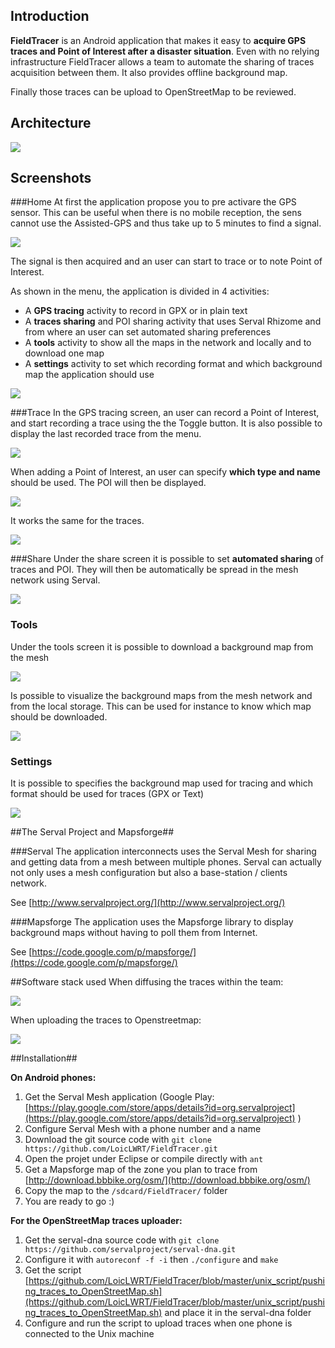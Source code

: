 ## Introduction ##

**FieldTracer** is an Android application that makes it easy to **acquire GPS traces and Point of Interest after a disaster situation**. Even with no relying infrastructure FieldTracer allows a team to automate the sharing of traces acquisition between them. It also provides offline background map.

Finally those traces can be upload to OpenStreetMap to be reviewed.

## Architecture ##

![](documentation/architecture.png)

## Screenshots ##
###Home
At first the application propose you to pre activare the GPS sensor. This can be useful when there is no mobile reception, the sens cannot use the Assisted-GPS and thus take up to 5 minutes to find a signal.

![](documentation/home_page.png)

The signal is then acquired and an user can start to trace or to note Point of Interest.

As shown in the menu, the application is divided in 4 activities:

- A **GPS tracing** activity to record in GPX or in plain text
- A **traces sharing** and POI sharing activity that uses Serval Rhizome and from where an user can set automated sharing preferences
- A **tools** activity to show all the maps in the network and locally and to download one map
- A **settings** activity to set which recording format and which background map the application should use

![](documentation/menu.png)

###Trace
In the GPS tracing screen, an user can record a Point of Interest, and start recording a trace using the the Toggle button.
It is also possible to display the last recorded trace from the menu.

![](documentation/tracing_zoom.png)

When adding a Point of Interest, an user can specify **which type and name** should be used. The POI will then be displayed.

![](documentation/poi_details.png)

It works the same for the traces.

![](documentation/trace_details.png)

###Share
Under the share screen it is possible to set **automated sharing** of traces and POI. They will then be automatically be spread in the mesh network using Serval.

![](documentation/share.png)

### Tools
Under the tools screen it is possible to download a background map from the mesh

![](documentation/tools.png)

Is possible to visualize the background maps from the mesh network and from the local storage. This can be used for instance to know which map should be downloaded.

![](documentation/all_map_visualization.png)

### Settings
It is possible to specifies the background map used for tracing and which format should be used for traces (GPX or Text)

![](documentation/settings.png)


##The Serval Project and Mapsforge##

###Serval
The application interconnects uses the Serval Mesh for sharing and getting data from a mesh between multiple phones. Serval can actually not only uses a mesh configuration but also a base-station / clients network.

See [http://www.servalproject.org/](http://www.servalproject.org/)

###Mapsforge
The application uses the Mapsforge library to display background maps without having to poll them from Internet.

See [https://code.google.com/p/mapsforge/](https://code.google.com/p/mapsforge/)

##Software stack used
When diffusing the traces within the team:

![](documentation/stack_diffusion.png)

When uploading the traces to Openstreetmap:

![](documentation/stack_upload.png)

##Installation##

**On Android phones:**

1. Get the Serval Mesh application (Google Play: [https://play.google.com/store/apps/details?id=org.servalproject](https://play.google.com/store/apps/details?id=org.servalproject) )
2. Configure Serval Mesh with a phone number and a name
2. Download the git source code with `git clone https://github.com/LoicLWRT/FieldTracer.git`
3. Open the projet under Eclipse or compile directly with `ant`
2. Get a Mapsforge map of the zone you plan to trace from [http://download.bbbike.org/osm/](http://download.bbbike.org/osm/)
3. Copy the map to the `/sdcard/FieldTracer/` folder
4. You are ready to go :)


**For the OpenStreetMap traces uploader:**

1. Get the serval-dna source code with `git clone https://github.com/servalproject/serval-dna.git`
2. Configure it with
`autoreconf -f -i` then `./configure` and `make`
3. Get the script [https://github.com/LoicLWRT/FieldTracer/blob/master/unix_script/pushing_traces_to_OpenStreetMap.sh](https://github.com/LoicLWRT/FieldTracer/blob/master/unix_script/pushing_traces_to_OpenStreetMap.sh) and place it in the serval-dna folder
4. Configure and run the script to upload traces when one phone is connected to the Unix machine 